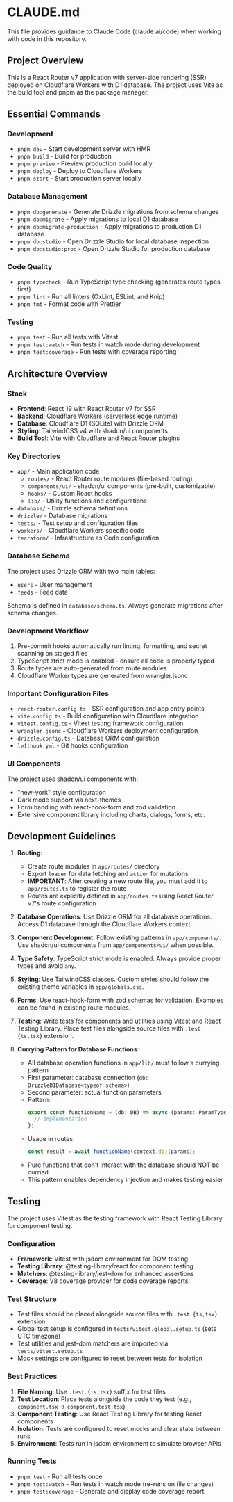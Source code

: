 # CLAUDE.md

This file provides guidance to Claude Code (claude.ai/code) when working with code in this repository.

## Project Overview

This is a React Router v7 application with server-side rendering (SSR) deployed on Cloudflare Workers with D1 database. The project uses Vite as the build tool and pnpm as the package manager.

## Essential Commands

### Development

- `pnpm dev` - Start development server with HMR
- `pnpm build` - Build for production
- `pnpm preview` - Preview production build locally
- `pnpm deploy` - Deploy to Cloudflare Workers
- `pnpm start` - Start production server locally

### Database Management

- `pnpm db:generate` - Generate Drizzle migrations from schema changes
- `pnpm db:migrate` - Apply migrations to local D1 database
- `pnpm db:migrate-production` - Apply migrations to production D1 database
- `pnpm db:studio` - Open Drizzle Studio for local database inspection
- `pnpm db:studio:prod` - Open Drizzle Studio for production database

### Code Quality

- `pnpm typecheck` - Run TypeScript type checking (generates route types first)
- `pnpm lint` - Run all linters (OxLint, ESLint, and Knip)
- `pnpm fmt` - Format code with Prettier

### Testing

- `pnpm test` - Run all tests with Vitest
- `pnpm test:watch` - Run tests in watch mode during development
- `pnpm test:coverage` - Run tests with coverage reporting

## Architecture Overview

### Stack

- **Frontend**: React 19 with React Router v7 for SSR
- **Backend**: Cloudflare Workers (serverless edge runtime)
- **Database**: Cloudflare D1 (SQLite) with Drizzle ORM
- **Styling**: TailwindCSS v4 with shadcn/ui components
- **Build Tool**: Vite with Cloudflare and React Router plugins

### Key Directories

- `app/` - Main application code
  - `routes/` - React Router route modules (file-based routing)
  - `components/ui/` - shadcn/ui components (pre-built, customizable)
  - `hooks/` - Custom React hooks
  - `lib/` - Utility functions and configurations
- `database/` - Drizzle schema definitions
- `drizzle/` - Database migrations
- `tests/` - Test setup and configuration files
- `workers/` - Cloudflare Workers specific code
- `terraform/` - Infrastructure as Code configuration

### Database Schema

The project uses Drizzle ORM with two main tables:

- `users` - User management
- `feeds` - Feed data

Schema is defined in `database/schema.ts`. Always generate migrations after schema changes.

### Development Workflow

1. Pre-commit hooks automatically run linting, formatting, and secret scanning on staged files
2. TypeScript strict mode is enabled - ensure all code is properly typed
3. Route types are auto-generated from route modules
4. Cloudflare Worker types are generated from wrangler.jsonc

### Important Configuration Files

- `react-router.config.ts` - SSR configuration and app entry points
- `vite.config.ts` - Build configuration with Cloudflare integration
- `vitest.config.ts` - Vitest testing framework configuration
- `wrangler.jsonc` - Cloudflare Workers deployment configuration
- `drizzle.config.ts` - Database ORM configuration
- `lefthook.yml` - Git hooks configuration

### UI Components

The project uses shadcn/ui components with:

- "new-york" style configuration
- Dark mode support via next-themes
- Form handling with react-hook-form and zod validation
- Extensive component library including charts, dialogs, forms, etc.

## Development Guidelines

1. **Routing**:
   - Create route modules in `app/routes/` directory
   - Export `loader` for data fetching and `action` for mutations
   - **IMPORTANT**: After creating a new route file, you must add it to `app/routes.ts` to register the route
   - Routes are explicitly defined in `app/routes.ts` using React Router v7's route configuration

2. **Database Operations**: Use Drizzle ORM for all database operations. Access D1 database through the Cloudflare Workers context.

3. **Component Development**: Follow existing patterns in `app/components/`. Use shadcn/ui components from `app/components/ui/` when possible.

4. **Type Safety**: TypeScript strict mode is enabled. Always provide proper types and avoid `any`.

5. **Styling**: Use TailwindCSS classes. Custom styles should follow the existing theme variables in `app/globals.css`.

6. **Forms**: Use react-hook-form with zod schemas for validation. Examples can be found in existing route modules.

7. **Testing**: Write tests for components and utilities using Vitest and React Testing Library. Place test files alongside source files with `.test.{ts,tsx}` extension.

8. **Currying Pattern for Database Functions**:
   - All database operation functions in `app/lib/` must follow a currying pattern
   - First parameter: database connection (`db: DrizzleD1Database<typeof schema>`)
   - Second parameter: actual function parameters
   - Pattern:
     ```typescript
     export const functionName = (db: DB) => async (params: ParamType) => {
       // implementation
     };
     ```
   - Usage in routes:
     ```typescript
     const result = await functionName(context.db)(params);
     ```
   - Pure functions that don't interact with the database should NOT be curried
   - This pattern enables dependency injection and makes testing easier

## Testing

The project uses Vitest as the testing framework with React Testing Library for component testing.

### Configuration

- **Framework**: Vitest with jsdom environment for DOM testing
- **Testing Library**: @testing-library/react for component testing
- **Matchers**: @testing-library/jest-dom for enhanced assertions
- **Coverage**: V8 coverage provider for code coverage reports

### Test Structure

- Test files should be placed alongside source files with `.test.{ts,tsx}` extension
- Global test setup is configured in `tests/vitest.global.setup.ts` (sets UTC timezone)
- Test utilities and jest-dom matchers are imported via `tests/vitest.setup.ts`
- Mock settings are configured to reset between tests for isolation

### Best Practices

1. **File Naming**: Use `.test.{ts,tsx}` suffix for test files
2. **Test Location**: Place tests alongside the code they test (e.g., `component.tsx` → `component.test.tsx`)
3. **Component Testing**: Use React Testing Library for testing React components
4. **Isolation**: Tests are configured to reset mocks and clear state between runs
5. **Environment**: Tests run in jsdom environment to simulate browser APIs

### Running Tests

- `pnpm test` - Run all tests once
- `pnpm test:watch` - Run tests in watch mode (re-runs on file changes)
- `pnpm test:coverage` - Generate and display code coverage report
